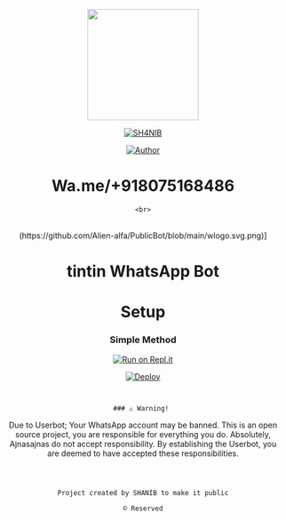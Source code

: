 
<div align="center">
  <img border-radius: 15px src="https://i.imgur.com/BbjxSh2.jpeg' width="200" height="200"/>
  
  <p align="center">
    
<a href="#"><img title="SH4NIB"
 src="https://img.shields.io/badge/-tin%20tin-blue?&style=for-the-badge"></a>
 </p>
  <p align="center">
<a href="https://wa.me/918075168486"><img title="Author" src="https://img.shields.io/badge/Author-shanib-Ser/tin%20tin?color=Blue&style=for-the-badge&logo=whatsapp"></a>
 </p>
 

 
 

 ##

 
# Wa.me/+918075168486

    <br>
<br>
  (https://github.com/Alien-alfa/PublicBot/blob/main/wlogo.svg.png)]
  <div align="center">
 


# tintin WhatsApp Bot 

# Setup
<div align="center">

  ### Simple Method
  
[![Run on Repl.it](https://repl.it/badge/github/quiec/whatsAlfa)](https://replit.com/@JihadSabeena123/JULIEMWOL-QR#index.js)

[![Deploy](https://www.herokucdn.com/deploy/button.svg)](https://heroku.com/deploy?template=https://github.com/SH4N1B-S3R/tintin)
     </div>
     
     
  














      










```


### ⚠️ Warning! 
```
Due to Userbot; Your WhatsApp account may be banned.
This is an open source project, you are responsible for everything you do. 
Absolutely, Ajnasajnas do not accept responsibility.
By establishing the Userbot, you are deemed to have accepted these responsibilities.
```



Project created by SHANIB to make it public

© Reserved
